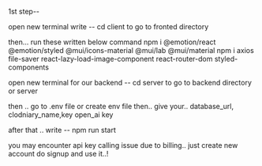 1st step--

open new terminal write
   --  cd client
   to go to fronted directory

then...
run these written below command
 npm i @emotion/react @emotion/styled @mui/icons-material @mui/lab @mui/material 
 npm i axios file-saver react-lazy-load-image-component react-router-dom styled-components


open new terminal for our backend
  -- cd server
     to go to backend directory or server

then ..
  go to .env file or create env file then..
    give your..
    database_url,
    clodniary_name,key 
    open_ai key

after that ..
  write --
    npm run start

you may encounter api key calling issue due to billing..
  just create new account do signup and use it..!
